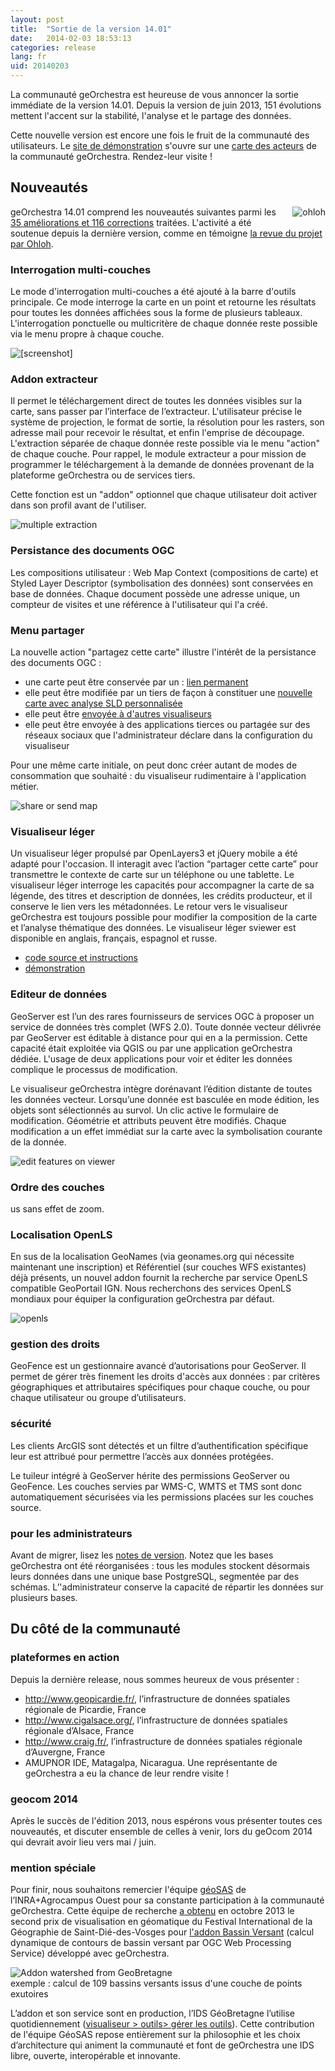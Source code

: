 ```yaml
---
layout: post
title:  "Sortie de la version 14.01"
date:   2014-02-03 18:53:13
categories: release
lang: fr
uid: 20140203
---
```


<p>La communauté geOrchestra est heureuse de vous annoncer la sortie immédiate
de la version 14.01. Depuis la version de juin 2013, 151 évolutions mettent
l'accent sur la stabilité, l'analyse et le partage des données.</p>

<!--more-->

<p>Cette nouvelle version est encore une fois le fruit de la communauté des
utilisateurs. Le <a href="http://sdi.georchestra.org/" hreflang="en">site de
démonstration</a> s'ouvre sur une <a href="http://sdi.georchestra.org/mapfishapp/?lang=fr" hreflang="fr">carte des
acteurs</a> de la communauté geOrchestra. Rendez-leur visite !</p>
<h2>Nouveautés</h2>
<p><a href="http://www.ohloh.net/p/georchestra" hreflang="en"><img src="/public/screenshots/14.01/ohloh.png" alt="ohloh" style="float:right; margin: 0 0 1em 1em;" title="ohloh, fév. 2014" /></a> geOrchestra
14.01 comprend les nouveautés suivantes parmi les <a href="https://github.com/georchestra/georchestra/issues?milestone=3&amp;state=closed" hreflang="en">35 améliorations et 116 corrections</a> traitées. L'activité a
été soutenue depuis la dernière version, comme en témoigne <a href="http://www.ohloh.net/p/georchestra" hreflang="en">la revue du projet par
Ohloh</a>.</p>
<h3>Interrogation multi-couches</h3>
<p>Le mode d'interrogation multi-couches a été ajouté à la barre d'outils
principale. Ce mode interroge la carte en un point et retourne les résultats
pour toutes les données affichées sous la forme de plusieurs tableaux.
L'interrogation ponctuelle ou multicritère de chaque donnée reste possible via
le menu propre à chaque couche.</p>
<p><img src="/public/screenshots/14.01/multiquery.png" alt="[screenshot]" style="display:block; margin:0 auto;" title="multiple getFeatureInfo, fév. 2014" /></p>
<h3>Addon extracteur</h3>
<p>Il permet le téléchargement direct de toutes les données visibles sur la
carte, sans passer par l’interface de l’extracteur. L'utilisateur précise le
système de projection, le format de sortie, la résolution pour les rasters, son
adresse mail pour recevoir le résultat, et enfin l'emprise de découpage.
L'extraction séparée de chaque donnée reste possible via le menu &quot;action&quot; de
chaque couche. Pour rappel, le module extracteur a pour mission de programmer
le téléchargement à la demande de données provenant de la plateforme
geOrchestra ou de services tiers.</p>
<p>Cette fonction est un &quot;addon&quot; optionnel que chaque utilisateur doit activer
dans son profil avant de l'utiliser.</p>
<p><img src="/public/screenshots/14.01/extractor.png" alt="multiple extraction" style="display:block; margin:0 auto;" title="multiple extraction, fév. 2014" /></p>
<h3>Persistance des documents OGC</h3>
<p>Les compositions utilisateur : Web Map Context (compositions de carte)
et Styled Layer Descriptor (symbolisation des données) sont conservées en base
de données. Chaque document possède une adresse unique, un compteur de visites
et une référence à l'utilisateur qui l'a créé.</p>
<h3>Menu partager</h3>
<p>La nouvelle action &quot;partagez cette carte&quot; illustre l'intérêt de la
persistance des documents OGC :</p>
<ul>
<li>une carte peut être conservée par un : <a href="http://sdi.georchestra.org/mapfishapp/map/0d05bc8b10db4c292639db9e6d713641?lang=es" hreflang="es">lien permanent</a></li>
<li>elle peut être modifiée par un tiers de façon à constituer une <a href="http://sdi.georchestra.org/mapfishapp/map/0c3641dfaade3b5c366f78eac125fd7e?lang=es" hreflang="es">nouvelle carte avec analyse SLD personnalisée</a></li>
<li>elle peut être <a href="http://sdi.georchestra.org/sviewer/?wmc=468401c3b96667adfe2af8d261b82b01" hreflang="en">envoyée à d'autres visualiseurs</a></li>
<li>elle peut être envoyée à des applications tierces ou partagée sur des
réseaux sociaux que l'administrateur déclare dans la configuration du
visualiseur</li>
</ul>
<p>Pour une même carte initiale, on peut donc créer autant de modes de
consommation que souhaité : du visualiseur rudimentaire à l'application
métier.</p>
<p><img src="/public/screenshots/14.01/share.png" alt="share or send map" style="display:block; margin:0 auto;" title="share or send map, fév. 2014" /></p>
<h3>Visualiseur léger</h3>
<p>Un visualiseur léger propulsé par OpenLayers3 et jQuery mobile a été adapté
pour l'occasion. Il interagit avec l’action “partager cette carte” pour
transmettre le contexte de carte sur un téléphone ou une tablette. Le
visualiseur léger interroge les capacités pour accompagner la carte de sa
légende, des titres et description de données, les crédits producteur, et il
conserve le lien vers les métadonnées. Le retour vers le visualiseur
geOrchestra est toujours possible pour modifier la composition de la carte et
l’analyse thématique des données. Le visualiseur léger sviewer est disponible
en anglais, français, espagnol et russe.</p>
<ul>
<li><a href="https://github.com/georchestra/sviewer" hreflang="en">code source
et instructions</a></li>
<li><a href="http://sdi.georchestra.org/sviewer/?layers=geor:sdi" hreflang="en">démonstration</a></li>
</ul>
<h3>Editeur de données</h3>
<p>GeoServer est l’un des rares fournisseurs de services OGC à proposer un
service de données très complet (WFS 2.0). Toute donnée vecteur délivrée par
GeoServer est éditable à distance pour qui en a la permission. Cette capacité
était exploitée via QGIS ou par une application geOrchestra dédiée. L'usage de
deux applications pour voir et éditer les données complique le processus de
modification.</p>
<p>Le visualiseur geOrchestra intègre dorénavant l’édition distante de toutes
les données vecteur. Lorsqu’une donnée est basculée en mode édition, les objets
sont sélectionnés au survol. Un clic active le formulaire de modification.
Géométrie et attributs peuvent être modifiés. Chaque modification a un effet
immédiat sur la carte avec la symbolisation courante de la donnée.</p>
<p><img src="/public/screenshots/14.01/editfeature.png" alt="edit features on viewer" style="display:block; margin:0 auto;" title="edit features on viewer, fév. 2014" /></p>
<h3>Ordre des couches</h3>us sans effet de zoom.</p>
<h3>Localisation OpenLS</h3>
<p>En sus de la localisation GeoNames (via geonames.org qui nécessite
maintenant une inscription) et Référentiel (sur couches WFS existantes) déjà
présents, un nouvel addon fournit la recherche par service OpenLS compatible
GeoPortail IGN. Nous recherchons des services OpenLS mondiaux pour équiper la
configuration geOrchestra par défaut.</p>
<p><img src="/public/screenshots/14.01/openls.png" alt="openls" style="display:block; margin:0 auto;" title="openls, fév. 2014" /></p>
<h3>gestion des droits</h3>
<p>GeoFence est un gestionnaire avancé d’autorisations pour GeoServer. Il
permet de gérer très finement les droits d'accès aux données : par
critères géographiques et attributaires spécifiques pour chaque couche, ou pour
chaque utilisateur ou groupe d’utilisateurs.</p>
<h3>sécurité</h3>
<p>Les clients ArcGIS sont détectés et un filtre d’authentification spécifique
leur est attribué pour permettre l’accès aux données protégées.</p>
<p>Le tuileur intégré à GeoServer hérite des permissions GeoServer ou GeoFence.
Les couches servies par WMS-C, WMTS et TMS sont donc automatiquement sécurisées
via les permissions placées sur les couches source.</p>
<h3>pour les administrateurs</h3>
<p>Avant de migrer, lisez les <a href="https://github.com/georchestra/georchestra/blob/master/RELEASE_NOTES.md" hreflang="en">notes de version</a>. Notez que les bases geOrchestra ont été
réorganisées : tous les modules stockent désormais leurs données dans une
unique base PostgreSQL, segmentée par des schémas. L’'administrateur conserve
la capacité de répartir les données sur plusieurs bases.</p>
<h2>Du côté de la communauté</h2>
<h3>plateformes en action</h3>
<p>Depuis la dernière release, nous sommes heureux de vous présenter :</p>
<ul>
<li><a href="http://www.geopicardie.fr/" hreflang="fr">http://www.geopicardie.fr/</a>, l’infrastructure de données spatiales
régionale de Picardie, France</li>
<li><a href="http://www.cigalsace.org/" hreflang="fr">http://www.cigalsace.org/</a>, l’infrastructure de données spatiales
régionale d’Alsace, France</li>
<li><a href="http://www.craig.fr/" hreflang="fr">http://www.craig.fr/</a>,
l’infrastructure de données spatiales régionale d’Auvergne, France</li>
<li>AMUPNOR IDE, Matagalpa, Nicaragua. Une
représentante de geOrchestra a eu la chance de leur rendre visite !</li>
</ul>
<h3>geocom 2014</h3>
<p>Après le succès de l'édition 2013, nous espérons vous présenter toutes ces
nouveautés, et discuter ensemble de celles à venir, lors du geOcom 2014 qui
devrait avoir lieu vers mai / juin.</p>
<h3>mention spéciale</h3>
<p>Pour finir, nous souhaitons remercier l'équipe <a href="http://geowww.agrocampus-ouest.fr/web/" hreflang="en">géoSAS</a> de
l’INRA+Agrocampus Ouest pour sa constante participation à la communauté
geOrchestra. Cette équipe de recherche <a href="http://geowww.agrocampus-ouest.fr/web/?p=1120" hreflang="fr">a obtenu</a> en
octobre 2013 le second prix de visualisation en géomatique du Festival
International de la Géographie de Saint-Dié-des-Vosges pour <a href="http://geowww.agrocampus-ouest.fr/web/wp-content/uploads/2013/10/posterA0-Saint-Di%C3%A9-2013.pdf" hreflang="fr">l'addon Bassin Versant</a> (calcul dynamique de contours de
bassin versant par OGC Web Processing Service) développé avec geOrchestra.</p>
<p><img src="/public/screenshots/14.01/bv.png" alt="Addon watershed from GeoBretagne" style="display:block; margin:0 auto;" title="Addon watershed from GeoBretagne, fév. 2014" /> exemple : calcul de 109
bassins versants issus d'une couche de points exutoires</p>
<p>L’addon et son service sont en production, l’IDS GéoBretagne l’utilise
quotidiennement (<a href="http://geobretagne.fr/mapfishapp/" hreflang="fr">visualiseur &gt; outils&gt; gérer les outils</a>). Cette contribution de
l'équipe GéoSAS repose entièrement sur la philosophie et les choix
d’architecture qui animent la communauté et font de geOrchestra une IDS libre,
ouverte, interopérable et innovante.</p>